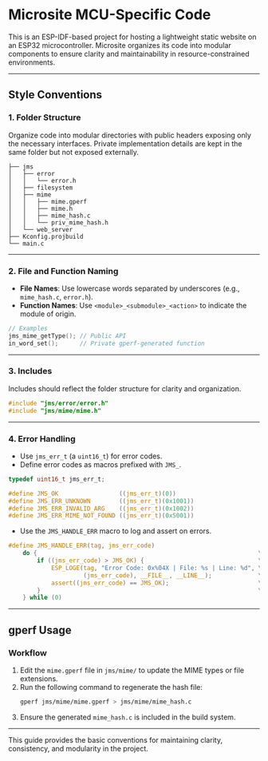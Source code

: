 # **Microsite MCU-Specific Code**

This is an ESP-IDF-based project for hosting a lightweight static website on an
ESP32 microcontroller. Microsite organizes its code into modular components to
ensure clarity and maintainability in resource-constrained environments.

---

## **Style Conventions**

### **1. Folder Structure**

Organize code into modular directories with public headers exposing only the
necessary interfaces. Private implementation details are kept in the same folder
but not exposed externally.

```
├── jms
│   ├── error
│   │   └── error.h
│   ├── filesystem
│   ├── mime
│   │   ├── mime.gperf
│   │   ├── mime.h
│   │   ├── mime_hash.c
│   │   └── priv_mime_hash.h
│   └── web_server
├── Kconfig.projbuild
└── main.c
```

---

### **2. File and Function Naming**

- **File Names**: Use lowercase words separated by underscores (e.g.,
  `mime_hash.c`, `error.h`).
- **Function Names**: Use `<module>_<submodule>_<action>` to indicate the module
  of origin.

```c
// Examples
jms_mime_getType(); // Public API
in_word_set();      // Private gperf-generated function
```

---

### **3. Includes**

Includes should reflect the folder structure for clarity and organization.

```c
#include "jms/error/error.h"
#include "jms/mime/mime.h"
```

---

### **4. Error Handling**

- Use `jms_err_t` (a `uint16_t`) for error codes.
- Define error codes as macros prefixed with `JMS_`.

```c
typedef uint16_t jms_err_t;

#define JMS_OK                 ((jms_err_t)(0))
#define JMS_ERR_UNKNOWN        ((jms_err_t)(0x1001))
#define JMS_ERR_INVALID_ARG    ((jms_err_t)(0x1002))
#define JMS_ERR_MIME_NOT_FOUND ((jms_err_t)(0x5001))
```

- Use the `JMS_HANDLE_ERR` macro to log and assert on errors.

```c
#define JMS_HANDLE_ERR(tag, jms_err_code)                              \
    do {                                                              \
        if ((jms_err_code) > JMS_OK) {                                \
            ESP_LOGE(tag, "Error Code: 0x%04X | File: %s | Line: %d", \
                     (jms_err_code), __FILE__, __LINE__);             \
            assert((jms_err_code) == JMS_OK);                         \
        }                                                             \
    } while (0)
```

---

## **gperf Usage**

### **Workflow**

1. Edit the `mime.gperf` file in `jms/mime/` to update the MIME types or file
   extensions.
2. Run the following command to regenerate the hash file:
   ```bash
   gperf jms/mime/mime.gperf > jms/mime/mime_hash.c
   ```
3. Ensure the generated `mime_hash.c` is included in the build system.

---

This guide provides the basic conventions for maintaining clarity, consistency,
and modularity in the project.
